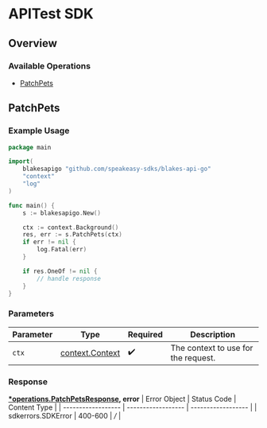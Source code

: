 # APITest SDK


## Overview

### Available Operations

* [PatchPets](#patchpets)

## PatchPets

### Example Usage

```go
package main

import(
	blakesapigo "github.com/speakeasy-sdks/blakes-api-go"
	"context"
	"log"
)

func main() {
    s := blakesapigo.New()

    ctx := context.Background()
    res, err := s.PatchPets(ctx)
    if err != nil {
        log.Fatal(err)
    }

    if res.OneOf != nil {
        // handle response
    }
}
```

### Parameters

| Parameter                                             | Type                                                  | Required                                              | Description                                           |
| ----------------------------------------------------- | ----------------------------------------------------- | ----------------------------------------------------- | ----------------------------------------------------- |
| `ctx`                                                 | [context.Context](https://pkg.go.dev/context#Context) | :heavy_check_mark:                                    | The context to use for the request.                   |


### Response

**[*operations.PatchPetsResponse](../../pkg/models/operations/patchpetsresponse.md), error**
| Error Object       | Status Code        | Content Type       |
| ------------------ | ------------------ | ------------------ |
| sdkerrors.SDKError | 400-600            | */*                |
